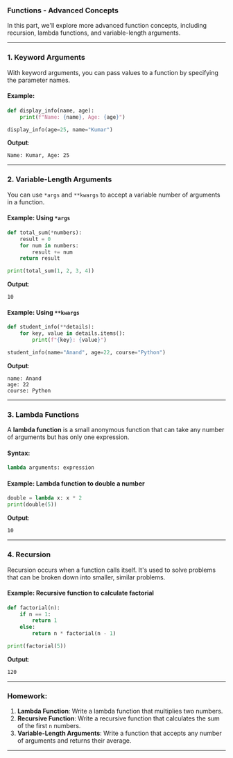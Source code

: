 ### **Functions - Advanced Concepts**

In this part, we'll explore more advanced function concepts, including recursion, lambda functions, and variable-length arguments.

---

### **1. Keyword Arguments**

With keyword arguments, you can pass values to a function by specifying the parameter names.

#### **Example**:
```python
def display_info(name, age):
    print(f"Name: {name}, Age: {age}")

display_info(age=25, name="Kumar")
```

**Output**:
```
Name: Kumar, Age: 25
```

---

### **2. Variable-Length Arguments**

You can use `*args` and `**kwargs` to accept a variable number of arguments in a function.

#### **Example**: Using `*args`
```python
def total_sum(*numbers):
    result = 0
    for num in numbers:
        result += num
    return result

print(total_sum(1, 2, 3, 4))
```

**Output**:
```
10
```

#### **Example**: Using `**kwargs`
```python
def student_info(**details):
    for key, value in details.items():
        print(f"{key}: {value}")

student_info(name="Anand", age=22, course="Python")
```

**Output**:
```
name: Anand
age: 22
course: Python
```

---

### **3. Lambda Functions**

A **lambda function** is a small anonymous function that can take any number of arguments but has only one expression.

#### **Syntax**:
```python
lambda arguments: expression
```

#### **Example**: Lambda function to double a number
```python
double = lambda x: x * 2
print(double(5))
```

**Output**:
```
10
```

---

### **4. Recursion**

Recursion occurs when a function calls itself. It's used to solve problems that can be broken down into smaller, similar problems.

#### **Example**: Recursive function to calculate factorial
```python
def factorial(n):
    if n == 1:
        return 1
    else:
        return n * factorial(n - 1)

print(factorial(5))
```

**Output**:
```
120
```

---

### **Homework**:
1. **Lambda Function**: Write a lambda function that multiplies two numbers.
2. **Recursive Function**: Write a recursive function that calculates the sum of the first `n` numbers.
3. **Variable-Length Arguments**: Write a function that accepts any number of arguments and returns their average.

---
